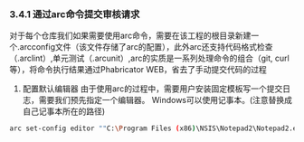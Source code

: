 ### 3.4.1 通过arc命令提交审核请求
对于每个仓库我们如果需要使用arc命令，需要在该工程的根目录新建一个.arcconfig文件（该文件存储了arc的配置），此外arc还支持代码格式检查（.arclint）,单元测试（.arcunit）,arc的实质是一系列处理命令的组合（git, curl等），将命令执行结果通过Phabricator WEB，省去了手动提交代码的过程
1. 配置默认编辑器
   由于使用arc的过程中，需要用户安装固定模板写一个提交日志，需要我们预先指定一个编辑器。
   Windows可以使用记事本。(注意替换成自己记事本所在的路径)
   

```bash
arc set-config editor ""C:\Program Files (x86)\NSIS\Notepad2\Notepad2.exe" -multiInst -nosession"
```

